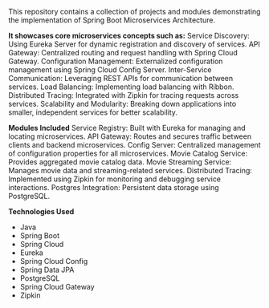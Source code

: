 This repository contains a collection of projects and modules demonstrating the implementation of Spring Boot Microservices Architecture.

**It showcases core microservices concepts such as:**
Service Discovery: Using Eureka Server for dynamic registration and discovery of services.
API Gateway: Centralized routing and request handling with Spring Cloud Gateway.
Configuration Management: Externalized configuration management using Spring Cloud Config Server.
Inter-Service Communication: Leveraging REST APIs for communication between services.
Load Balancing: Implementing load balancing with Ribbon.
Distributed Tracing: Integrated with Zipkin for tracing requests across services.
Scalability and Modularity: Breaking down applications into smaller, independent services for better scalability.


**Modules Included**
Service Registry: Built with Eureka for managing and locating microservices.
API Gateway: Routes and secures traffic between clients and backend microservices.
Config Server: Centralized management of configuration properties for all microservices.
Movie Catalog Service: Provides aggregated movie catalog data.
Movie Streaming Service: Manages movie data and streaming-related services.
Distributed Tracing: Implemented using Zipkin for monitoring and debugging service interactions.
Postgres Integration: Persistent data storage using PostgreSQL.


**Technologies Used**
* Java
* Spring Boot
* Spring Cloud
* Eureka
* Spring Cloud Config
* Spring Data JPA
* PostgreSQL
* Spring Cloud Gateway
* Zipkin

